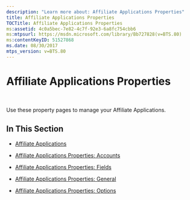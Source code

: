 ```yaml
---
description: "Learn more about: Affiliate Applications Properties"
title: Affiliate Applications Properties
TOCTitle: Affiliate Applications Properties
ms:assetid: 4c0a5bec-7e82-4c7f-92e3-6a8fc754cbb6
ms:mtpsurl: https://msdn.microsoft.com/library/Bb727828(v=BTS.80)
ms:contentKeyID: 51527868
ms.date: 08/30/2017
mtps_version: v=BTS.80
---
```


# Affiliate Applications Properties

 

Use these property pages to manage your Affiliate Applications.

## In This Section

  - [Affiliate Applications](affiliate-applications.md)

  - [Affiliate Applications Properties: Accounts](affiliate-applications-properties-accounts.md)

  - [Affiliate Applications Properties: Fields](affiliate-applications-properties-fields.md)

  - [Affiliate Applications Properties: General](affiliate-applications-properties-general.md)

  - [Affiliate Applications Properties: Options](affiliate-applications-properties-options.md)


